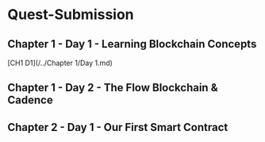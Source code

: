 # Quest-Submission

## Chapter 1 - Day 1 - Learning Blockchain Concepts

[CH1 D1](/../Chapter 1/Day 1.md)

## Chapter 1 - Day 2 - The Flow Blockchain & Cadence



## Chapter 2 - Day 1 - Our First Smart Contract

